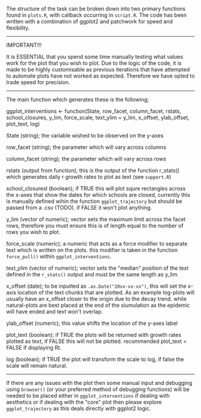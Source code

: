 The structure of the task can be broken down into two primary functions found
in `plots.R`, with callback occurring in `script.R`. The code has been written
with a combination of ggplot2 and patchwork for speed and flexibility.

--------------------------------------------------------------------------------

IMPORTANT!!!

It is ESSENTIAL that you spend some time manually testing what values work for
the plot that you wish to plot. Due to the logic of the code, it is made to be
highly customisable as previous iterations that have attempted to automate plots
have not worked as expected. Therefore we have opted to trade speed for 
precision.

--------------------------------------------------------------------------------

The main function which generates these is the following;

ggplot_interventions <- function(State,
                                 row_facet,
                                 column_facet,
                                 rstats,
                                 school_closures,
                                 y_lim,
                                 force_scale,
                                 text_ylim = y_lim,
                                 x_offset,
                                 ylab_offset,
                                 plot_text,
                                 log)
                                 
State (string); the variable wished to be observed on the y-axes

row_facet (string); the parameter which will vary across columns

column_facet (string); the parameter which will vary across rows

rstats (output from function); this is the output of the function r_stats()
which generates daily r growth rates to plot as text (see `support.R`)

school_closuresl (boolean); if TRUE this will plot squre rectangles across
the x-axes that show the dates for which schools are closed, currently this is
manually defined wihin the function `ggplot_trajectory` but should be passed 
from a .csv (TODO). if FALSE it won't plot anything.

y_lim (vector of numeric); vector sets the maximum limit across the facet rows,
therefore you must ensure this is of length equal to the number of rows you wish
to plot.

force_scale (numeric); a numeric that acts as a force modifier to separate text
which is written on the plots. this modifier is taken in the function
`force_pull()` within `ggplot_interventions`.

text_ylim (vector of numeric); vector sets the "median" position of the text 
defined in the `r_stats()` output and must be the same length as y_lim.

x_offset (date); to be inputted as `.as.Date("20xx-xx-xx")`, this will set the
x-axis location of the text chunks that are plotted. As an example log-plots
will usually have an x_offset closer to the origin due to the decay trend. while
natural-plots are best placed at the end of the siumulation as the epidemic will
have ended and text won't overlap.

ylab_offset (numeric); this value shifts the location of the y-axes label

plot_text (boolean); if TRUE the plots will be returned with growth rates
plotted as text, if FALSE this will not be plotted.
recommended plot_text = FALSE if displaying Rt.

log (boolean); if TRUE the plot will transform the scale to log, if false
the scale will remain natural.

--------------------------------------------------------------------------------

If there are any issues with the plot then some manual input and debugging using
`browser()` (or your preferred method of debugging functions) will be needed to
be placed either in `ggplot_interventions` if dealing with aesthetics or if
dealing with the "core" plot then please explore `ggplot_trajectory` as this
deals directly with ggplot2 logic.